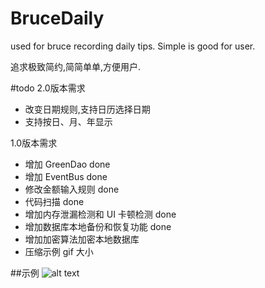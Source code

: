# BruceDaily
used for bruce recording daily tips.
Simple is good for user.

追求极致简约,简简单单,方便用户.

#todo
2.0版本需求

- 改变日期规则,支持日历选择日期
- 支持按日、月、年显示

1.0版本需求

- 增加 GreenDao done
- 增加 EventBus done
- 修改金额输入规则 done
- 代码扫描 done
- 增加内存泄漏检测和 UI 卡顿检测 done
- 增加数据库本地备份和恢复功能 done
- 增加加密算法加密本地数据库
- 压缩示例 gif 大小
 
##示例
![alt text](https://github.com/BruceHurrican/BruceDaily/blob/master/video/showcase.gif)
